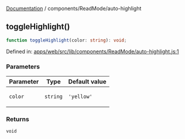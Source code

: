 [Documentation](../../modules.md) / components/ReadMode/auto-highlight

## toggleHighlight()

```ts
function toggleHighlight(color: string): void;
```

Defined in: [apps/web/src/lib/components/ReadMode/auto-highlight.js:1](https://github.com/vtempest/ai-research-agent/tree/master/apps/web/src/lib/components/ReadMode/auto-highlight.js#L1)

### Parameters

<table>
<thead>
<tr>
<th>Parameter</th>
<th>Type</th>
<th>Default value</th>
</tr>
</thead>
<tbody>
<tr>
<td>

`color`

</td>
<td>

`string`

</td>
<td>

`'yellow'`

</td>
</tr>
</tbody>
</table>

### Returns

`void`
